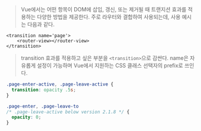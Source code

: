 > Vue에서는 어떤 항목이 DOM에 삽입, 갱신, 또는 제거될 때 트랜지션 효과를 적용하는 다양한 방법을 제공한다. 주로 라우터와 결합하여 사용되는데, 사용 예시는 다음과 같다.

```vue
<transition name='page'>
	<router-view></router-view>
</transition>
```



> transition 효과를 적용하고 싶은 부분을 `<transition>`으로 감싼다. name은 자유롭게 설정이 가능하며 Vue에서 지원하는 CSS 클래스 선택자의 prefix로 쓰인다.

```css
.page-enter-active, .page-leave-active {
  transition: opacity .5s;
}

.page-enter, .page-leave-to 
/* .page-leave-active below version 2.1.8 */ {
  opacity: 0;
}
```

